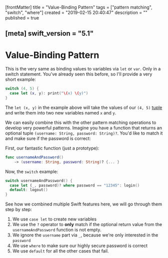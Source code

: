 [frontMatter]
title = "Value-Binding Pattern"
tags = ["pattern matching", "switch", "where"]
created = "2019-02-15 20:40:47"
description = ""
published = true

[meta]
swift_version = "5.1"
---

# Value-Binding Pattern

This is the very same as binding values to variables via `let` or `var`.
Only in a switch statement. You\'ve already seen this before, so I\'ll
provide a very short example:

``` Swift
switch (4, 5) {
  case let (x, y): print("\(x) \(y)")
}
```

The `let (x, y)` in the example above will take the values of our `(4, 5)` [tuple](lnk::tuple) and write them into two new variables named `x` and `y`.

We can easily combine this with the other pattern matching operations to develop very powerful patterns. Imagine you have a function that returns an optional tuple `(username: String, password: String)?`. You'd like to match it and make sure if the password is correct:

First, our fantastic function (just a prototype):

``` Swift
func usernameAndPassword() 
    -> (username: String, password: String)? {... }
```

Now, the `switch` example:

``` Swift
switch usernameAndPassword() {
  case let (_, password)? where password == "12345": login()
  default: logout()
}
```

See how we combined multiple Swift features here, we will go through them step by step:

1. We use `case let` to create new variables
2. We use the `?` operator to **only** match if the optional return value from the
   `usernameAndPassword` function is not empty.
3. We ignore the `username` part via `_`, because we're only interested in the `password`
4. We use `where` to make sure our highly secure password is correct
5. We use `default` for all the other cases that fail.
